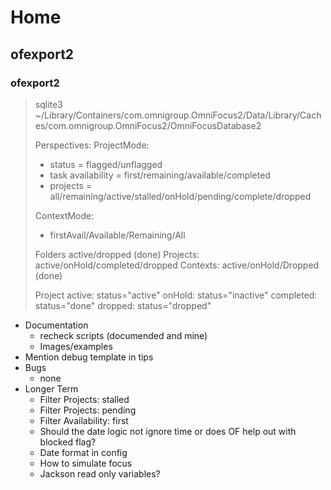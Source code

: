 # Home

## ofexport2

### ofexport2

> sqlite3 ~/Library/Containers/com.omnigroup.OmniFocus2/Data/Library/Caches/com.omnigroup.OmniFocus2/OmniFocusDatabase2
> 
> Perspectives:
>   ProjectMode:
>   - status = flagged/unflagged
>   - task availability = first/remaining/available/completed
>   - projects = all/remaining/active/stalled/onHold/pending/complete/dropped
> 
>   ContextMode:
>   - firstAvail/Available/Remaining/All
> 
> Folders active/dropped (done)
> Projects: active/onHold/completed/dropped
> Contexts: active/onHold/Dropped (done)
> 
> 
> Project
> active: status="active"
> onHold: status="inactive"
> completed: status="done"
> dropped: status="dropped"

- Documentation
  - recheck scripts (documended and mine)
  - Images/examples
- Mention debug template in tips
- Bugs
  - none
- Longer Term
  - Filter Projects: stalled
  - Filter Projects: pending
  - Filter Availability: first
  - Should the date logic not ignore time or does OF help out with blocked flag?
  - Date format in config
  - How to simulate focus
  - Jackson read only variables?


